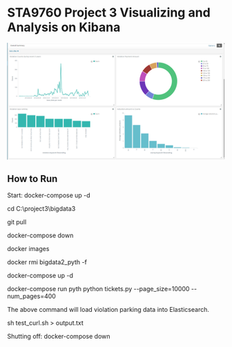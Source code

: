 # STA9760 Project 3  Visualizing and Analysis on Kibana

![scrnshot](https://raw.githubusercontent.com/laurachan2020/STA9760_Kibana/master/dashboard.PNG)

## How to Run

Start:
docker-compose up -d

cd C:\project3\bigdata3

git pull

docker-compose down

docker images

docker rmi bigdata2_pyth -f

docker-compose up -d

docker-compose run pyth python tickets.py --page_size=10000 --num_pages=400

The above command will load violation parking data into Elasticsearch.

sh test_curl.sh > output.txt

Shutting off:
docker-compose down



